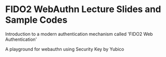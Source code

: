 # FIDO2 WebAuthn Lecture Slides and Sample Codes

Introduction to a modern authentication mechanism called 'FIDO2 Web Authentication'

A playground for webauthn using Security Key by Yubico

